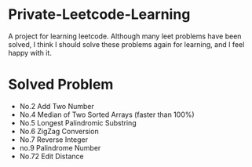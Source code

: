 # Private-Leetcode-Learning
A project for learning leetcode. Although many leet problems have been solved, I think I should solve these problems again for learning, and I feel happy with it.   

# Solved Problem

 - No.2 Add Two Number  
 - No.4 Median of Two Sorted Arrays (faster than 100%)  
 - No.5 Longest Palindromic Substring  
 - No.6 ZigZag Conversion  
 - No.7 Reverse Integer  
 - no.9 Palindrome Number  
 - No.72 Edit Distance  
